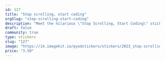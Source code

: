 ```yaml
---
id: 127
title: "Stop scrolling, start coding"
orgSlug: "stop-scrolling-start-coding"
description: "Meet the hilarious \"Stop Scrolling, Start Coding\" sticker! Transform procrastination into motivation with this cheeky decal. Perfect for laptops, water bottles, or any smooth surface. Adios cat videos, hello productivity! Get yours & code on with a grin. 😂🚀"
draft: false
community: true
type: stickers
slug: "127"
image: "https://ik.imagekit.io/pyodstickers/stickers/2023_stop-scrolling_start-coding.png"
price: "3.50"
---
```

